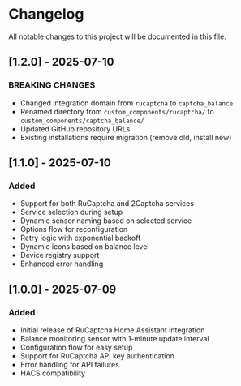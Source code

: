# Changelog

All notable changes to this project will be documented in this file.

## [1.2.0] - 2025-07-10

### BREAKING CHANGES
- Changed integration domain from `rucaptcha` to `captcha_balance`
- Renamed directory from `custom_components/rucaptcha/` to `custom_components/captcha_balance/`
- Updated GitHub repository URLs
- Existing installations require migration (remove old, install new)

## [1.1.0] - 2025-07-10

### Added
- Support for both RuCaptcha and 2Captcha services
- Service selection during setup
- Dynamic sensor naming based on selected service
- Options flow for reconfiguration
- Retry logic with exponential backoff
- Dynamic icons based on balance level
- Device registry support
- Enhanced error handling

## [1.0.0] - 2025-07-09

### Added
- Initial release of RuCaptcha Home Assistant integration
- Balance monitoring sensor with 1-minute update interval
- Configuration flow for easy setup
- Support for RuCaptcha API key authentication
- Error handling for API failures
- HACS compatibility